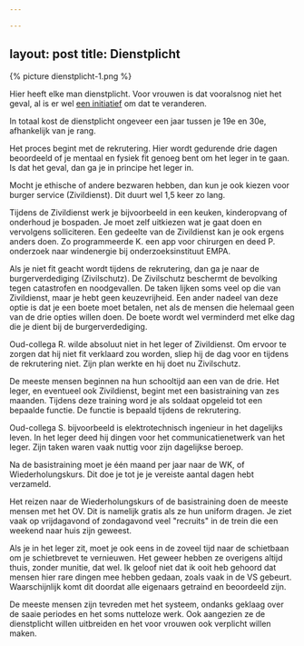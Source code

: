 ```yaml
---

---
```

layout: post
title: Dienstplicht
---

{% picture dienstplicht-1.png %}

Hier heeft elke man dienstplicht. Voor vrouwen is dat vooralsnog niet het geval, al is er wel [een initiatief](https://www.servicecitoyen.ch/de/text/) om dat te veranderen.

In totaal kost de dienstplicht ongeveer een jaar tussen je 19e en 30e, afhankelijk van je rang.

Het proces begint met de rekrutering. Hier wordt gedurende drie dagen beoordeeld of je mentaal en fysiek fit genoeg bent om het leger in te gaan. Is dat het geval, dan ga je in principe het leger in.

Mocht je ethische of andere bezwaren hebben, dan kun je ook kiezen voor burger service (Zivildienst). Dit duurt wel 1,5 keer zo lang.

Tijdens de Zivildienst werk je bijvoorbeeld in een keuken, kinderopvang of onderhoud je bospaden. Je moet zelf uitkiezen wat je gaat doen en vervolgens solliciteren. Een gedeelte van de Zivildienst kan je ook ergens anders doen. Zo programmeerde K. een app voor chirurgen en deed P. onderzoek naar windenergie bij onderzoeksinstituut EMPA.

Als je niet fit geacht wordt tijdens de rekrutering, dan ga je naar de burgerverdediging (Zivilschutz). De Zivilschutz beschermt de bevolking tegen catastrofen en noodgevallen. De taken lijken soms veel op die van Zivildienst, maar je hebt geen keuzevrijheid. Een ander nadeel van deze optie is dat je een boete moet betalen, net als de mensen die helemaal geen van de drie opties willen doen. De boete wordt wel verminderd met elke dag die je dient bij de burgerverdediging.

Oud-collega R. wilde absoluut niet in het leger of Zivildienst. Om ervoor te zorgen dat hij niet fit verklaard zou worden, sliep hij de dag voor en tijdens de rekrutering niet. Zijn plan werkte en hij doet nu Zivilschutz.

De meeste mensen beginnen na hun schooltijd aan een van de drie. Het leger, en eventueel ook Zivildienst, begint met een basistraining van zes maanden. Tijdens deze training word je als soldaat opgeleid tot een bepaalde functie. De functie is bepaald tijdens de rekrutering.

Oud-collega S. bijvoorbeeld is elektrotechnisch ingenieur in het dagelijks leven. In het leger deed hij dingen voor het communicatienetwerk van het leger. Zijn taken waren vaak nuttig voor zijn dagelijkse beroep.

Na de basistraining moet je één maand per jaar naar de WK, of Wiederholungskurs. Dit doe je tot je je vereiste aantal dagen hebt verzameld.

Het reizen naar de Wiederholungskurs of de basistraining doen de meeste mensen met het OV. Dit is namelijk gratis als ze hun uniform dragen. Je ziet vaak op vrijdagavond of zondagavond veel "recruits" in de trein die een weekend naar huis zijn geweest.

Als je in het leger zit, moet je ook eens in de zoveel tijd naar de schietbaan om je schietbrevet te vernieuwen. Het geweer hebben ze overigens altijd thuis, zonder munitie, dat wel. Ik geloof niet dat ik ooit heb gehoord dat mensen hier rare dingen mee hebben gedaan, zoals vaak in de VS gebeurt. Waarschijnlijk komt dit doordat alle eigenaars getraind en beoordeeld zijn.

De meeste mensen zijn tevreden met het systeem, ondanks geklaag over de saaie periodes en het soms nutteloze werk. Ook aangezien ze de dienstplicht willen uitbreiden en het voor vrouwen ook verplicht willen maken.
